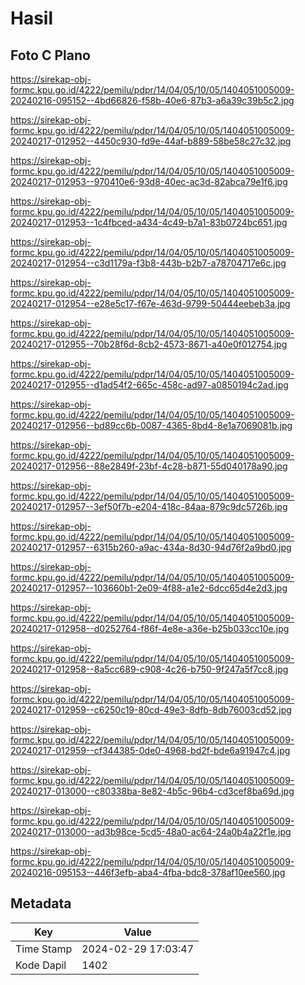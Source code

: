# Hasil

## Foto C Plano

https://sirekap-obj-formc.kpu.go.id/4222/pemilu/pdpr/14/04/05/10/05/1404051005009-20240216-095152--4bd66826-f58b-40e6-87b3-a6a39c39b5c2.jpg

https://sirekap-obj-formc.kpu.go.id/4222/pemilu/pdpr/14/04/05/10/05/1404051005009-20240217-012952--4450c930-fd9e-44af-b889-58be58c27c32.jpg

https://sirekap-obj-formc.kpu.go.id/4222/pemilu/pdpr/14/04/05/10/05/1404051005009-20240217-012953--970410e6-93d8-40ec-ac3d-82abca79e1f6.jpg

https://sirekap-obj-formc.kpu.go.id/4222/pemilu/pdpr/14/04/05/10/05/1404051005009-20240217-012953--1c4fbced-a434-4c49-b7a1-83b0724bc651.jpg

https://sirekap-obj-formc.kpu.go.id/4222/pemilu/pdpr/14/04/05/10/05/1404051005009-20240217-012954--c3d1179a-f3b8-443b-b2b7-a78704717e6c.jpg

https://sirekap-obj-formc.kpu.go.id/4222/pemilu/pdpr/14/04/05/10/05/1404051005009-20240217-012954--e28e5c17-f67e-463d-9799-50444eebeb3a.jpg

https://sirekap-obj-formc.kpu.go.id/4222/pemilu/pdpr/14/04/05/10/05/1404051005009-20240217-012955--70b28f6d-8cb2-4573-8671-a40e0f012754.jpg

https://sirekap-obj-formc.kpu.go.id/4222/pemilu/pdpr/14/04/05/10/05/1404051005009-20240217-012955--d1ad54f2-665c-458c-ad97-a0850194c2ad.jpg

https://sirekap-obj-formc.kpu.go.id/4222/pemilu/pdpr/14/04/05/10/05/1404051005009-20240217-012956--bd89cc6b-0087-4365-8bd4-8e1a7069081b.jpg

https://sirekap-obj-formc.kpu.go.id/4222/pemilu/pdpr/14/04/05/10/05/1404051005009-20240217-012956--88e2849f-23bf-4c28-b871-55d040178a90.jpg

https://sirekap-obj-formc.kpu.go.id/4222/pemilu/pdpr/14/04/05/10/05/1404051005009-20240217-012957--3ef50f7b-e204-418c-84aa-879c9dc5726b.jpg

https://sirekap-obj-formc.kpu.go.id/4222/pemilu/pdpr/14/04/05/10/05/1404051005009-20240217-012957--6315b260-a9ac-434a-8d30-94d76f2a9bd0.jpg

https://sirekap-obj-formc.kpu.go.id/4222/pemilu/pdpr/14/04/05/10/05/1404051005009-20240217-012957--103660b1-2e09-4f88-a1e2-6dcc65d4e2d3.jpg

https://sirekap-obj-formc.kpu.go.id/4222/pemilu/pdpr/14/04/05/10/05/1404051005009-20240217-012958--d0252764-f86f-4e8e-a36e-b25b033cc10e.jpg

https://sirekap-obj-formc.kpu.go.id/4222/pemilu/pdpr/14/04/05/10/05/1404051005009-20240217-012958--8a5cc689-c908-4c26-b750-9f247a5f7cc8.jpg

https://sirekap-obj-formc.kpu.go.id/4222/pemilu/pdpr/14/04/05/10/05/1404051005009-20240217-012959--c6250c19-80cd-49e3-8dfb-8db76003cd52.jpg

https://sirekap-obj-formc.kpu.go.id/4222/pemilu/pdpr/14/04/05/10/05/1404051005009-20240217-012959--cf344385-0de0-4968-bd2f-bde6a91947c4.jpg

https://sirekap-obj-formc.kpu.go.id/4222/pemilu/pdpr/14/04/05/10/05/1404051005009-20240217-013000--c80338ba-8e82-4b5c-96b4-cd3cef8ba69d.jpg

https://sirekap-obj-formc.kpu.go.id/4222/pemilu/pdpr/14/04/05/10/05/1404051005009-20240217-013000--ad3b98ce-5cd5-48a0-ac64-24a0b4a22f1e.jpg

https://sirekap-obj-formc.kpu.go.id/4222/pemilu/pdpr/14/04/05/10/05/1404051005009-20240216-095153--446f3efb-aba4-4fba-bdc8-378af10ee560.jpg


## Metadata

| Key        | Value               |
| ---------- | ------------------- |
| Time Stamp | 2024-02-29 17:03:47 |
| Kode Dapil | 1402                |



